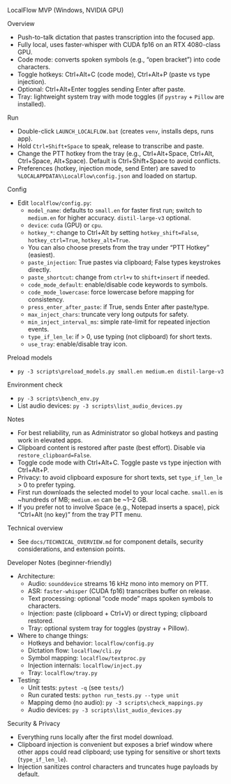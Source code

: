 LocalFlow MVP (Windows, NVIDIA GPU)

Overview
- Push-to-talk dictation that pastes transcription into the focused app.
- Fully local, uses faster-whisper with CUDA fp16 on an RTX 4080-class GPU.
- Code mode: converts spoken symbols (e.g., “open bracket”) into code characters.
- Toggle hotkeys: Ctrl+Alt+C (code mode), Ctrl+Alt+P (paste vs type injection).
- Optional: Ctrl+Alt+Enter toggles sending Enter after paste.
 - Tray: lightweight system tray with mode toggles (if `pystray` + `Pillow` are installed).

Run
- Double-click `LAUNCH_LOCALFLOW.bat` (creates `venv`, installs deps, runs app).
- Hold `Ctrl+Shift+Space` to speak, release to transcribe and paste.
- Change the PTT hotkey from the tray (e.g., Ctrl+Alt+Space, Ctrl+Alt, Ctrl+Space, Alt+Space). Default is Ctrl+Shift+Space to avoid conflicts.
 - Preferences (hotkey, injection mode, send Enter) are saved to `%LOCALAPPDATA%\LocalFlow\config.json` and loaded on startup.

Config
- Edit `localflow/config.py`:
  - `model_name`: defaults to `small.en` for faster first run; switch to `medium.en` for higher accuracy. `distil-large-v3` optional.
  - `device`: `cuda` (GPU) or `cpu`.
  - `hotkey_*`: change to Ctrl+Alt by setting `hotkey_shift=False`, `hotkey_ctrl=True`, `hotkey_alt=True`.
  - You can also choose presets from the tray under “PTT Hotkey” (easiest).
  - `paste_injection`: True pastes via clipboard; False types keystrokes directly.
  - `paste_shortcut`: change from `ctrl+v` to `shift+insert` if needed.
  - `code_mode_default`: enable/disable code keywords to symbols.
  - `code_mode_lowercase`: force lowercase before mapping for consistency.
  - `press_enter_after_paste`: if True, sends Enter after paste/type.
  - `max_inject_chars`: truncate very long outputs for safety.
  - `min_inject_interval_ms`: simple rate-limit for repeated injection events.
  - `type_if_len_le`: if > 0, use typing (not clipboard) for short texts.
  - `use_tray`: enable/disable tray icon.

Preload models
- `py -3 scripts\preload_models.py small.en medium.en distil-large-v3`

Environment check
- `py -3 scripts\bench_env.py`
 - List audio devices: `py -3 scripts\list_audio_devices.py`

Notes
- For best reliability, run as Administrator so global hotkeys and pasting work in elevated apps.
- Clipboard content is restored after paste (best effort). Disable via `restore_clipboard=False`.
- Toggle code mode with Ctrl+Alt+C. Toggle paste vs type injection with Ctrl+Alt+P.
- Privacy: to avoid clipboard exposure for short texts, set `type_if_len_le` > 0 to prefer typing.
 - First run downloads the selected model to your local cache. `small.en` is ~hundreds of MB; `medium.en` can be ~1–2 GB.
 - If you prefer not to involve Space (e.g., Notepad inserts a space), pick “Ctrl+Alt (no key)” from the tray PTT menu.

Technical overview
- See `docs/TECHNICAL_OVERVIEW.md` for component details, security considerations, and extension points.

Developer Notes (beginner-friendly)
- Architecture:
  - Audio: `sounddevice` streams 16 kHz mono into memory on PTT.
  - ASR: `faster-whisper` (CUDA fp16) transcribes buffer on release.
  - Text processing: optional “code mode” maps spoken symbols to characters.
  - Injection: paste (clipboard + Ctrl+V) or direct typing; clipboard restored.
  - Tray: optional system tray for toggles (pystray + Pillow).
- Where to change things:
  - Hotkeys and behavior: `localflow/config.py`
  - Dictation flow: `localflow/cli.py`
  - Symbol mapping: `localflow/textproc.py`
  - Injection internals: `localflow/inject.py`
  - Tray: `localflow/tray.py`
- Testing:
  - Unit tests: `pytest -q` (see `tests/`)
  - Run curated tests: `python run_tests.py --type unit`
  - Mapping demo (no audio): `py -3 scripts\check_mappings.py`
  - Audio devices: `py -3 scripts\list_audio_devices.py`

Security & Privacy
- Everything runs locally after the first model download.
- Clipboard injection is convenient but exposes a brief window where other apps could read clipboard; use typing for sensitive or short texts (`type_if_len_le`).
- Injection sanitizes control characters and truncates huge payloads by default.
